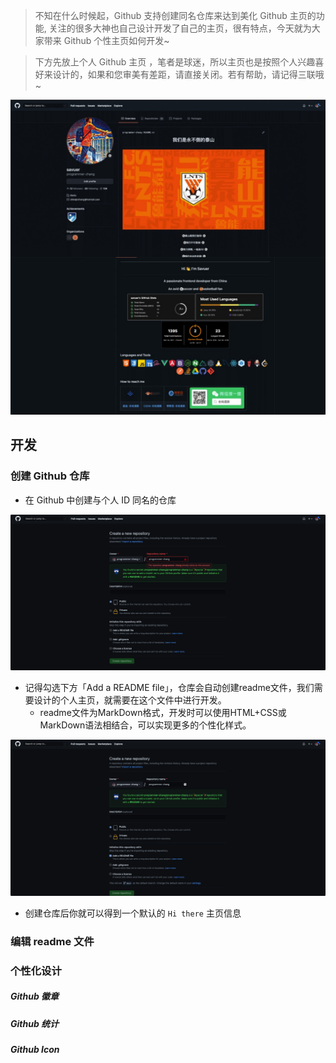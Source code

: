 > 不知在什么时候起，Github 支持创建同名仓库来达到美化 Github 主页的功能, 关注的很多大神也自己设计开发了自己的主页，很有特点，今天就为大家带来 Github 个性主页如何开发~

> 下方先放上个人 Github 主页 ，笔者是球迷，所以主页也是按照个人兴趣喜好来设计的，如果和您审美有差距，请直接关闭。若有帮助，请记得三联哦~

![](../images/githubProfile/github-screenshot.jpeg)

## 开发
### 创建 Github 仓库
* 在 Github 中创建与个人 ID 同名的仓库

![](../images/githubProfile/create-resp.png)

* 记得勾选下方「Add a README file」，仓库会自动创建readme文件，我们需要设计的个人主页，就需要在这个文件中进行开发。
	* readme文件为MarkDown格式，开发时可以使用HTML+CSS或MarkDown语法相结合，可以实现更多的个性化样式。

![](../images/githubProfile/add-readme.png)

* 创建仓库后你就可以得到一个默认的 `Hi there` 主页信息

### 编辑 readme 文件
### 个性化设计
##### Github 徽章
##### Github 统计
##### Github Icon